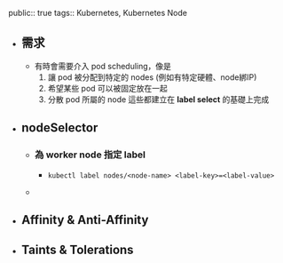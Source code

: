 public:: true
tags:: Kubernetes, Kubernetes Node

- ## 需求
	- 有時會需要介入 pod scheduling，像是
	  1. 讓 pod 被分配到特定的 nodes (例如有特定硬體、node綁IP)
	  2. 希望某些 pod 可以被固定放在一起
	  3. 分散 pod 所屬的 node
	  這些都建立在 **label select** 的基礎上完成
- ## nodeSelector
	- ### 為 worker node 指定 label
		- ```shell
		  kubectl label nodes/<node-name> <label-key>=<label-value>
		  ```
	-
- ## Affinity & Anti-Affinity
- ## Taints & Tolerations
